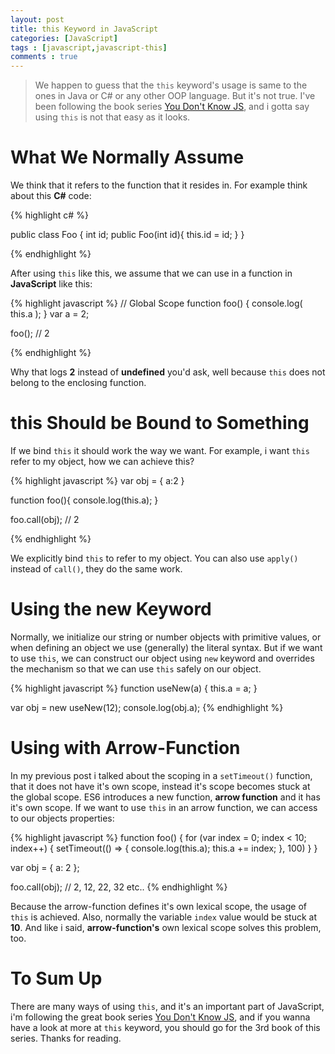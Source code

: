 ```yaml
---
layout: post
title: this Keyword in JavaScript 
categories: [JavaScript]
tags : [javascript,javascript-this]
comments : true
---
```


> We happen to guess that the `this` keyword's usage is same to the ones in Java or C# or any other OOP language. But it's not true. I've been following the book series [You Don't Know JS](https://github.com/getify/You-Dont-Know-JS), and i gotta say using `this` is not that easy as it looks.

# What We Normally Assume

We think that it refers to the function that it resides in. For example think about this **C#** code:

{% highlight c# %}

public class Foo
{
    int id;
    public Foo(int id){
        this.id = id;
    }
}

{% endhighlight %}

After using `this` like this, we assume that we can use in a function in **JavaScript** like this:

{% highlight javascript %}
// Global Scope
function foo() {
	console.log( this.a );
}
var a = 2;

foo(); // 2

{% endhighlight %}

Why that logs **2** instead of **undefined** you'd ask, well because `this` does not belong to the enclosing function.

# this Should be Bound to Something

If we bind `this` it should work the way we want. For example, i want `this` refer to my object, how we can achieve this?

{% highlight javascript %}
var obj = {
    a:2
}

function foo(){
    console.log(this.a);
}

foo.call(obj); // 2

{% endhighlight %}

We explicitly bind `this` to refer to my object. You can also use `apply()` instead of `call()`, they do the same work. 

# Using the new Keyword

Normally, we initialize our string or number objects with primitive values, or when defining an object we use (generally) the literal syntax. But if we want to use `this`, we can construct our object using `new` keyword and overrides the mechanism so that we can use `this` safely on our object. 

{% highlight javascript %}
function useNew(a) {
    this.a = a;
}

var obj = new useNew(12);
console.log(obj.a);
{% endhighlight %}


# Using with Arrow-Function

In my previous post i talked about the scoping in a `setTimeout()` function, that it does not have it's own scope, instead it's scope becomes stuck at the global scope. ES6 introduces a new function, **arrow function** and it has it's own scope. If we want to use `this` in an arrow function, we can access to our objects properties: 

{% highlight javascript %}
function foo() {
    for (var index = 0; index < 10; index++) {
        setTimeout(() => {
            console.log(this.a);
            this.a += index;
        }, 100)
    }
}

var obj = {
    a: 2
};

foo.call(obj); // 2, 12, 22, 32 etc..
{% endhighlight %}

Because the arrow-function defines it's own lexical scope, the usage of `this` is achieved. Also, normally the variable `index` value would be stuck at **10**. And like i said, **arrow-function's** own lexical scope solves this problem, too.

# To Sum Up

There are many ways of using `this`, and it's an important part of JavaScript, i'm following the great book series [You Don't Know JS](https://github.com/getify/You-Dont-Know-JS), and if you wanna have a look at more at `this` keyword, you should go for the 3rd book of this series. Thanks for reading.